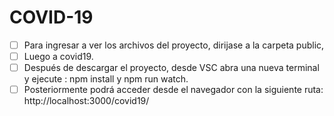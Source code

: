 # COVID-19


- [ ] Para ingresar a ver los archivos del proyecto, dirijase a la carpeta public, 
- [ ] Luego a covid19.
- [ ]  Después de descargar el proyecto, desde VSC abra una nueva terminal y ejecute : 
npm install y  npm run watch.
- [ ] Posteriormente podrá acceder desde el navegador con la siguiente ruta: http://localhost:3000/covid19/
